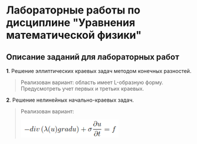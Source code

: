 # Лабораторные работы по дисциплине "Уравнения математической физики" #
## Описание заданий для лабораторных работ ##

**1**. Решение эллиптических краевых задач методом конечных разностей.
>Реализован вариант: область имеет L-образную форму. Предусмотреть учет первых и третьих краевых.

**2**. Решение нелинейных начально-краевых задач.
> Реализован вариант:
>
>![](eMP_2/image.png)
